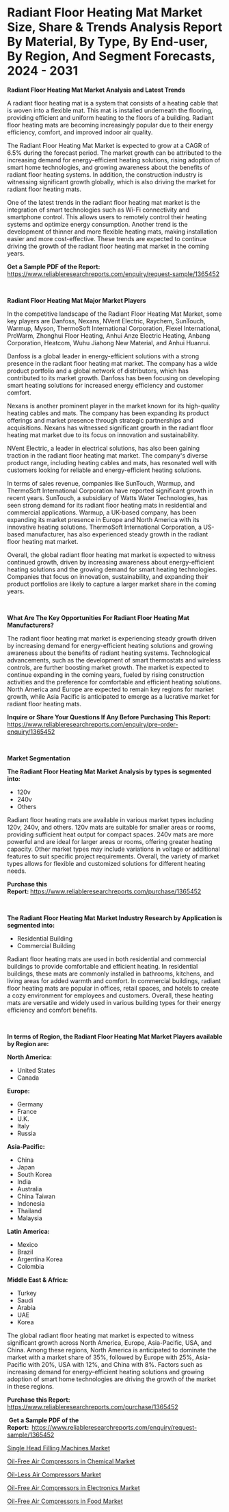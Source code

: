 <p><h1>Radiant Floor Heating Mat Market Size, Share & Trends Analysis Report By Material, By Type, By End-user, By Region, And Segment Forecasts, 2024 - 2031</h1></p><p><strong>Radiant Floor Heating Mat Market Analysis and Latest Trends</strong></p>
<p><p>A radiant floor heating mat is a system that consists of a heating cable that is woven into a flexible mat. This mat is installed underneath the flooring, providing efficient and uniform heating to the floors of a building. Radiant floor heating mats are becoming increasingly popular due to their energy efficiency, comfort, and improved indoor air quality.</p><p>The Radiant Floor Heating Mat Market is expected to grow at a CAGR of 6.5% during the forecast period. The market growth can be attributed to the increasing demand for energy-efficient heating solutions, rising adoption of smart home technologies, and growing awareness about the benefits of radiant floor heating systems. In addition, the construction industry is witnessing significant growth globally, which is also driving the market for radiant floor heating mats.</p><p>One of the latest trends in the radiant floor heating mat market is the integration of smart technologies such as Wi-Fi connectivity and smartphone control. This allows users to remotely control their heating systems and optimize energy consumption. Another trend is the development of thinner and more flexible heating mats, making installation easier and more cost-effective. These trends are expected to continue driving the growth of the radiant floor heating mat market in the coming years.</p></p>
<p><strong>Get a Sample PDF of the Report:&nbsp;</strong> <a href="https://www.reliableresearchreports.com/enquiry/request-sample/1365452">https://www.reliableresearchreports.com/enquiry/request-sample/1365452</a></p>
<p>&nbsp;</p>
<p><strong>Radiant Floor Heating Mat Major Market Players</strong></p>
<p><p>In the competitive landscape of the Radiant Floor Heating Mat Market, some key players are Danfoss, Nexans, NVent Electric, Raychem, SunTouch, Warmup, Myson, ThermoSoft International Corporation, Flexel International, ProWarm, Zhonghui Floor Heating, Anhui Anze Electric Heating, Anbang Corporation, Heatcom, Wuhu Jiahong New Material, and Anhui Huanrui. </p><p>Danfoss is a global leader in energy-efficient solutions with a strong presence in the radiant floor heating mat market. The company has a wide product portfolio and a global network of distributors, which has contributed to its market growth. Danfoss has been focusing on developing smart heating solutions for increased energy efficiency and customer comfort.</p><p>Nexans is another prominent player in the market known for its high-quality heating cables and mats. The company has been expanding its product offerings and market presence through strategic partnerships and acquisitions. Nexans has witnessed significant growth in the radiant floor heating mat market due to its focus on innovation and sustainability.</p><p>NVent Electric, a leader in electrical solutions, has also been gaining traction in the radiant floor heating mat market. The company's diverse product range, including heating cables and mats, has resonated well with customers looking for reliable and energy-efficient heating solutions.</p><p>In terms of sales revenue, companies like SunTouch, Warmup, and ThermoSoft International Corporation have reported significant growth in recent years. SunTouch, a subsidiary of Watts Water Technologies, has seen strong demand for its radiant floor heating mats in residential and commercial applications. Warmup, a UK-based company, has been expanding its market presence in Europe and North America with its innovative heating solutions. ThermoSoft International Corporation, a US-based manufacturer, has also experienced steady growth in the radiant floor heating mat market.</p><p>Overall, the global radiant floor heating mat market is expected to witness continued growth, driven by increasing awareness about energy-efficient heating solutions and the growing demand for smart heating technologies. Companies that focus on innovation, sustainability, and expanding their product portfolios are likely to capture a larger market share in the coming years.</p></p>
<p>&nbsp;</p>
<p><strong>What Are The Key Opportunities For Radiant Floor Heating Mat Manufacturers?</strong></p>
<p><p>The radiant floor heating mat market is experiencing steady growth driven by increasing demand for energy-efficient heating solutions and growing awareness about the benefits of radiant heating systems. Technological advancements, such as the development of smart thermostats and wireless controls, are further boosting market growth. The market is expected to continue expanding in the coming years, fueled by rising construction activities and the preference for comfortable and efficient heating solutions. North America and Europe are expected to remain key regions for market growth, while Asia Pacific is anticipated to emerge as a lucrative market for radiant floor heating mats.</p></p>
<p><strong>Inquire or Share Your Questions If Any Before Purchasing This Report:</strong> <a href="https://www.reliableresearchreports.com/enquiry/pre-order-enquiry/1365452">https://www.reliableresearchreports.com/enquiry/pre-order-enquiry/1365452</a></p>
<p>&nbsp;</p>
<p><strong>Market Segmentation</strong></p>
<p><strong>The Radiant Floor Heating Mat Market Analysis by types is segmented into:</strong></p>
<p><ul><li>120v</li><li>240v</li><li>Others</li></ul></p>
<p><p>Radiant floor heating mats are available in various market types including 120v, 240v, and others. 120v mats are suitable for smaller areas or rooms, providing sufficient heat output for compact spaces. 240v mats are more powerful and are ideal for larger areas or rooms, offering greater heating capacity. Other market types may include variations in voltage or additional features to suit specific project requirements. Overall, the variety of market types allows for flexible and customized solutions for different heating needs.</p></p>
<p><strong>Purchase this Report:&nbsp;</strong><a href="https://www.reliableresearchreports.com/purchase/1365452">https://www.reliableresearchreports.com/purchase/1365452</a></p>
<p>&nbsp;</p>
<p><strong>The Radiant Floor Heating Mat Market Industry Research by Application is segmented into:</strong></p>
<p><ul><li>Residential Building</li><li>Commercial Building</li></ul></p>
<p><p>Radiant floor heating mats are used in both residential and commercial buildings to provide comfortable and efficient heating. In residential buildings, these mats are commonly installed in bathrooms, kitchens, and living areas for added warmth and comfort. In commercial buildings, radiant floor heating mats are popular in offices, retail spaces, and hotels to create a cozy environment for employees and customers. Overall, these heating mats are versatile and widely used in various building types for their energy efficiency and comfort benefits.</p></p>
<p>&nbsp;</p>
<p><strong>In terms of Region, the Radiant Floor Heating Mat Market Players available by Region are:</strong></p>
<p>
    <p> <strong> North America: </strong>
        <ul>
            <li>United States</li>
            <li>Canada</li>
        </ul>
        </p> 
    <p> <strong> Europe: </strong>
        <ul>
            <li>Germany</li>
            <li>France</li>
            <li>U.K.</li>
            <li>Italy</li>
            <li>Russia</li>
        </ul>
        </p> 
    <p> <strong> Asia-Pacific: </strong>
        <ul>
            <li>China</li>
            <li>Japan</li>
            <li>South Korea</li>
            <li>India</li>
            <li>Australia</li>
            <li>China Taiwan</li>
            <li>Indonesia</li>
            <li>Thailand</li>
            <li>Malaysia</li>
        </ul>
        </p> 
    <p> <strong> Latin America: </strong>
        <ul>
            <li>Mexico</li>
            <li>Brazil</li>
            <li>Argentina Korea</li>
            <li>Colombia</li>
        </ul>
        </p> 
    <p> <strong> Middle East & Africa: </strong>
        <ul>
            <li>Turkey</li>
            <li>Saudi</li>
            <li>Arabia</li>
            <li>UAE</li>
            <li>Korea</li>
        </ul>
    </p>
    </p>
<p><p>The global radiant floor heating mat market is expected to witness significant growth across North America, Europe, Asia-Pacific, USA, and China. Among these regions, North America is anticipated to dominate the market with a market share of 35%, followed by Europe with 25%, Asia-Pacific with 20%, USA with 12%, and China with 8%. Factors such as increasing demand for energy-efficient heating solutions and growing adoption of smart home technologies are driving the growth of the market in these regions.</p></p>
<p><strong>Purchase this Report: </strong><a href="https://www.reliableresearchreports.com/purchase/1365452">https://www.reliableresearchreports.com/purchase/1365452</a></p>
<p>&nbsp;<strong>Get a Sample PDF of the Report:&nbsp;&nbsp;</strong><a href="https://www.reliableresearchreports.com/enquiry/request-sample/1365452">https://www.reliableresearchreports.com/enquiry/request-sample/1365452</a></p>
<p><strong></strong></p>
<p><p><a href="https://medium.com/@andreametcalfe66/analyzing-single-head-filling-machines-market-global-industry-perspective-and-forecast-2024-to-21cdac9c9e45">Single Head Filling Machines Market</a></p><p><a href="https://medium.com/@andreametcalfe66/oil-free-air-compressors-in-chemical-market-trends-and-market-analysis-forecasted-for-period-9c8f135adb87">Oil-Free Air Compressors in Chemical Market</a></p><p><a href="https://medium.com/p/106ba3ecb097/edit">Oil-Less Air Compressors Market</a></p><p><a href="https://medium.com/@andreametcalfe66/oil-free-air-compressors-in-electronics-market-size-market-outlook-and-market-forecast-2024-to-82d3d11f2ca4">Oil-Free Air Compressors in Electronics Market</a></p><p><a href="https://medium.com/@andreametcalfe66/oil-free-air-compressors-in-food-market-report-reveals-the-latest-trends-and-growth-opportunities-cdb66fc16c4c">Oil-Free Air Compressors in Food Market</a></p></p>